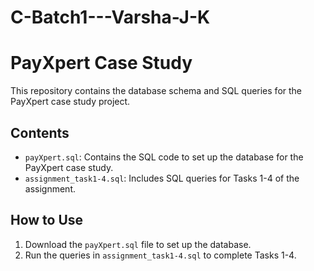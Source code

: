 # C-Batch1---Varsha-J-K
# PayXpert Case Study

This repository contains the database schema and SQL queries for the PayXpert case study project.

## Contents
- `payXpert.sql`: Contains the SQL code to set up the database for the PayXpert case study.
- `assignment_task1-4.sql`: Includes SQL queries for Tasks 1-4 of the assignment.

## How to Use
1. Download the `payXpert.sql` file to set up the database.
2. Run the queries in `assignment_task1-4.sql` to complete Tasks 1-4.
